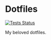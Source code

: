 # Dotfiles

[![Tests Status](https://github.com/palt0/dotfiles/workflows/Tests/badge.svg)](https://github.com/palt0/dotfiles/actions?query=workflow%3ATests)

My beloved dotfiles.
